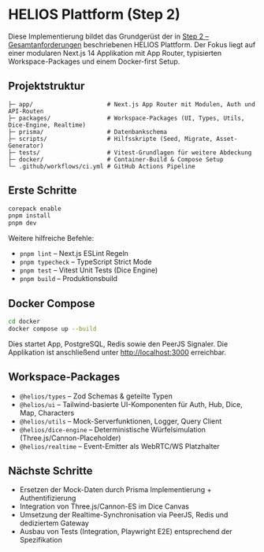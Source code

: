 # HELIOS Plattform (Step 2)

Diese Implementierung bildet das Grundgerüst der in [Step 2 – Gesamtanforderungen](docs/step-2-gesamtanforderungen.md) beschriebenen HELIOS Plattform. Der Fokus liegt auf einer modularen Next.js 14 Applikation mit App Router, typisierten Workspace-Packages und einem Docker-first Setup.

## Projektstruktur

```
├─ app/                     # Next.js App Router mit Modulen, Auth und API-Routen
├─ packages/                # Workspace-Packages (UI, Types, Utils, Dice-Engine, Realtime)
├─ prisma/                  # Datenbankschema
├─ scripts/                 # Hilfsskripte (Seed, Migrate, Asset-Generator)
├─ tests/                   # Vitest-Grundlagen für weitere Abdeckung
├─ docker/                  # Container-Build & Compose Setup
└─ .github/workflows/ci.yml # GitHub Actions Pipeline
```

## Erste Schritte

```bash
corepack enable
pnpm install
pnpm dev
```

Weitere hilfreiche Befehle:

- `pnpm lint` – Next.js ESLint Regeln
- `pnpm typecheck` – TypeScript Strict Mode
- `pnpm test` – Vitest Unit Tests (Dice Engine)
- `pnpm build` – Produktionsbuild

## Docker Compose

```bash
cd docker
docker compose up --build
```

Dies startet App, PostgreSQL, Redis sowie den PeerJS Signaler. Die Applikation ist anschließend unter <http://localhost:3000> erreichbar.

## Workspace-Packages

- `@helios/types` – Zod Schemas & geteilte Typen
- `@helios/ui` – Tailwind-basierte UI-Komponenten für Auth, Hub, Dice, Map, Characters
- `@helios/utils` – Mock-Serverfunktionen, Logger, Query Client
- `@helios/dice-engine` – Deterministische Würfelsimulation (Three.js/Cannon-Placeholder)
- `@helios/realtime` – Event-Emitter als WebRTC/WS Platzhalter

## Nächste Schritte

- Ersetzen der Mock-Daten durch Prisma Implementierung + Authentifizierung
- Integration von Three.js/Cannon-ES im Dice Canvas
- Umsetzung der Realtime-Synchronisation via PeerJS, Redis und dediziertem Gateway
- Ausbau von Tests (Integration, Playwright E2E) entsprechend der Spezifikation
